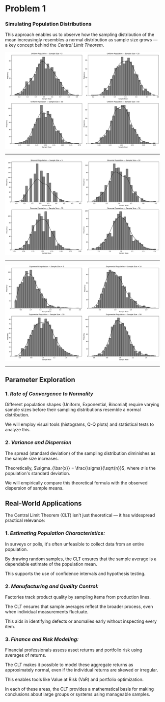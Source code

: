 # Problem 1

### Simulating Population Distributions

This approach enables us to observe how the sampling distribution of the mean increasingly resembles a normal distribution as sample size grows — a key concept behind the *Central Limit Theorem*.

![alt text](blm1.jpg)

---

![alt text](blm2.jpg)

---

![alt text](blm3.jpg)

---

## Parameter Exploration

### 1. *Rate of Convergence to Normality*
   
   Different population shapes (Uniform, Exponential, Binomial) require varying sample sizes before their sampling distributions resemble a normal distribution.

   We will employ visual tools (histograms, Q-Q plots) and statistical tests to analyze this.

### 2. *Variance and Dispersion*
   
   The spread (standard deviation) of the sampling distribution diminishes as the sample size increases.

   Theoretically, $\sigma_{\bar{x}} = \frac{\sigma}{\sqrt{n}}$, where $\sigma$ is the population's standard deviation.

   We will empirically compare this theoretical formula with the observed dispersion of sample means.

## Real-World Applications

The Central Limit Theorem (CLT) isn't just theoretical — it has widespread practical relevance:

### 1. *Estimating Population Characteristics:*

   In surveys or polls, it's often unfeasible to collect data from an entire population.

   By drawing random samples, the CLT ensures that the sample average is a dependable estimate of the population mean.

   This supports the use of confidence intervals and hypothesis testing.

### 2. *Manufacturing and Quality Control:*
   
   Factories track product quality by sampling items from production lines.

   The CLT ensures that sample averages reflect the broader process, even when individual measurements fluctuate.

   This aids in identifying defects or anomalies early without inspecting every item.

### 3. *Finance and Risk Modeling:*
   
   Financial professionals assess asset returns and portfolio risk using averages of returns.

   The CLT makes it possible to model these aggregate returns as approximately normal, even if the individual returns are skewed or irregular.

   This enables tools like Value at Risk (VaR) and portfolio optimization.

In each of these areas, the CLT provides a mathematical basis for making conclusions about large groups or systems using manageable samples.
